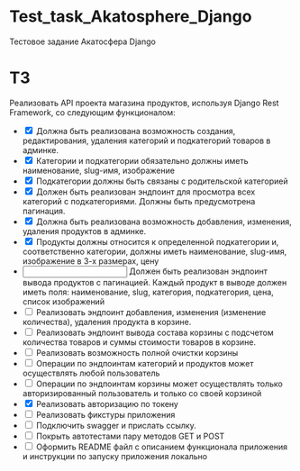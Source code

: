 # Test_task_Akatosphere_Django
Тестовое задание Акатосфера Django

# ТЗ
Реализовать API проекта магазина продуктов, используя Django Rest Framework, со следующим функционалом:
* <input type="checkbox" checked> Должна быть реализована возможность создания, редактирования, удаления категорий и подкатегорий товаров в админке.
* <input type="checkbox" checked> Категории и подкатегории обязательно должны иметь наименование, slug-имя, изображение
* <input type="checkbox" checked> Подкатегории должны быть связаны с родительской категорией
* <input type="checkbox" checked> Должен быть реализован эндпоинт для просмотра всех категорий с подкатегориями. Должны быть предусмотрена пагинация.
* <input type="checkbox" checked > Должна быть реализована возможность добавления, изменения, удаления продуктов в админке.
* <input type="checkbox" checked > Продукты должны относится к определенной подкатегории и, соответственно категории, должны иметь наименование, slug-имя, изображение в 3-х размерах, цену
* <input type="checkbox checked" > Должен быть реализован эндпоинт вывода продуктов с пагинацией. Каждый продукт в выводе должен иметь поля: наименование, slug, категория, подкатегория, цена, список изображений
* <input type="checkbox" > Реализовать эндпоинт добавления, изменения (изменение количества), удаления продукта в корзине.
* <input type="checkbox" > Реализовать эндпоинт вывода  состава корзины с подсчетом количества товаров и суммы стоимости товаров в корзине.
* <input type="checkbox" > Реализовать возможность полной очистки корзины
* <input type="checkbox" > Операции по эндпоинтам категорий и продуктов может осуществлять любой пользователь
* <input type="checkbox" > Операции по эндпоинтам корзины может осуществлять только авторизированный пользователь и только со своей корзиной
* <input type="checkbox" checked > Реализовать авторизацию по токену
* <input type="checkbox" > Реализовать фикстуры приложения
* <input type="checkbox" > Подключить swagger и прислать ссылку.
* <input type="checkbox" > Покрыть автотестами пару методов  GET и POST
* <input type="checkbox" > Оформить README файл с описанием функционала приложения и инструкции по запуску приложения локально
